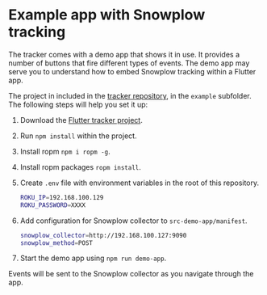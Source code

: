 # Example app with Snowplow tracking

The tracker comes with a demo app that shows it in use. It provides a number of buttons that fire different types of events.  The demo app may serve you to understand how to embed Snowplow tracking within a Flutter app.

The project in included in the [tracker repository](https://github.com/snowplow-incubator/snowplow-flutter-tracker), in the `example` subfolder. The following steps will help you set it up:

1. Download the [Flutter tracker project](https://github.com/snowplow-incubator/snowplow-flutter-tracker).
2. Run `npm install` within the project.
3. Install ropm `npm i ropm -g`.
4. Install ropm packages `ropm install`.
5. Create `.env` file with environment variables in the root of this repository.

    ```bash
    ROKU_IP=192.168.100.129
    ROKU_PASSWORD=XXXX
    ```

6. Add configuration for Snowplow collector to `src-demo-app/manifest`.

    ```bash
    snowplow_collector=http://192.168.100.127:9090
    snowplow_method=POST
    ```

7. Start the demo app using `npm run demo-app`.

Events will be sent to the Snowplow collector as you navigate through the app.
